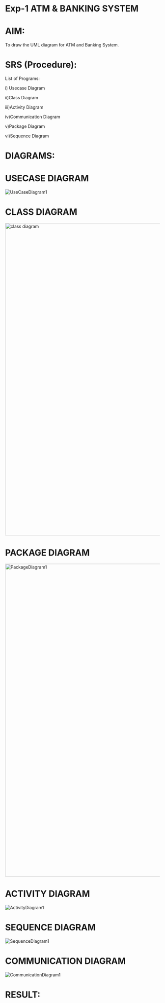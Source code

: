
# Exp-1 ATM & BANKING SYSTEM

# AIM:
To draw the UML diagram for ATM and Banking System.

# SRS (Procedure):
List of Programs:

i) Usecase Diagram

ii)Class Diagram

iii)Activity Diagram

iv)Communication Diagram

v)Package Diagram

vi)Sequence Diagram

# DIAGRAMS:

# USECASE DIAGRAM
![UseCaseDiagram1](https://github.com/user-attachments/assets/9c2fdb5d-b906-4270-800f-a9b9ceb61566)
# CLASS DIAGRAM
<img width="1235" height="1012" alt="class diagram" src="https://github.com/user-attachments/assets/33071338-c3f4-4a31-98b5-975a998559c8" />

# PACKAGE DIAGRAM
<img width="1237" height="1013" alt="PackageDiagram1" src="https://github.com/user-attachments/assets/3e4ebbd5-f2b8-420d-99b8-1742dcb192b9" />

# ACTIVITY DIAGRAM
![ActivityDiagram1](https://github.com/user-attachments/assets/597ee457-ec51-45b0-be39-7e4e58fbb31f)
# SEQUENCE DIAGRAM
![SequenceDiagram1](https://github.com/user-attachments/assets/cb38a45b-a9f4-4fdc-bb02-bb54964c9f17)
# COMMUNICATION DIAGRAM
![CommunicationDiagram1](https://github.com/user-attachments/assets/c9a16905-ac07-4aae-9f24-c5ff610505c5)





# RESULT:

